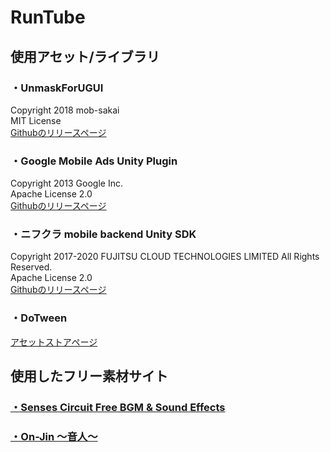 # RunTube

## 使用アセット/ライブラリ

### ・UnmaskForUGUI  
Copyright 2018 mob-sakai  
MIT License  
[Githubのリリースページ](https://github.com/mob-sakai/UnmaskForUGUI/releases)  

### ・Google Mobile Ads Unity Plugin
Copyright 2013 Google Inc.  
Apache License 2.0  
[Githubのリリースページ](https://github.com/googleads/googleads-mobile-unity/releases)

### ・ニフクラ mobile backend Unity SDK
Copyright 2017-2020 FUJITSU CLOUD TECHNOLOGIES LIMITED All Rights Reserved.  
Apache License 2.0  
[Githubのリリースページ](https://github.com/NIFCLOUD-mbaas/ncmb_unity/releases)

### ・DoTween
[アセットストアページ](https://assetstore.unity.com/packages/tools/animation/dotween-hotween-v2-27676)

## 使用したフリー素材サイト

### [・Senses Circuit Free BGM & Sound Effects](https://www.senses-circuit.com/)
### [・On-Jin 〜音人〜](https://on-jin.com/)
